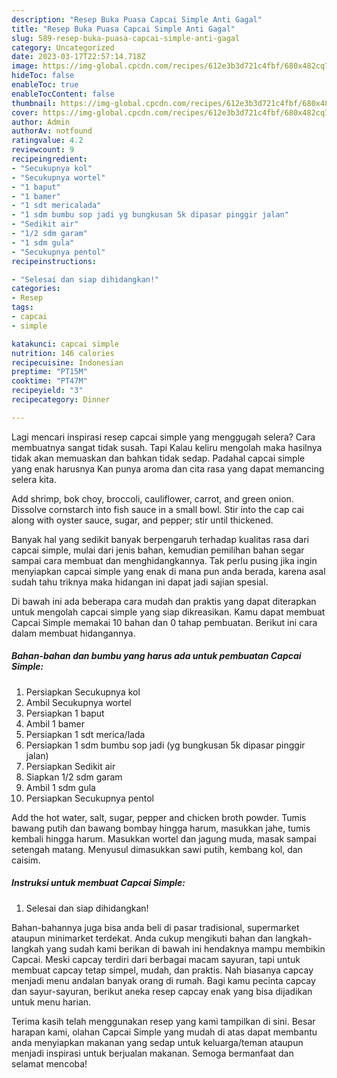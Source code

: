 ```yaml
---
description: "Resep Buka Puasa Capcai Simple Anti Gagal"
title: "Resep Buka Puasa Capcai Simple Anti Gagal"
slug: 589-resep-buka-puasa-capcai-simple-anti-gagal
category: Uncategorized
date: 2023-03-17T22:57:14.718Z
image: https://img-global.cpcdn.com/recipes/612e3b3d721c4fbf/680x482cq70/capcai-simple-foto-resep-utama.jpg
hideToc: false
enableToc: true
enableTocContent: false
thumbnail: https://img-global.cpcdn.com/recipes/612e3b3d721c4fbf/680x482cq70/capcai-simple-foto-resep-utama.jpg
cover: https://img-global.cpcdn.com/recipes/612e3b3d721c4fbf/680x482cq70/capcai-simple-foto-resep-utama.jpg
author: Admin
authorAv: notfound
ratingvalue: 4.2
reviewcount: 9
recipeingredient:
- "Secukupnya kol"
- "Secukupnya wortel"
- "1 baput"
- "1 bamer"
- "1 sdt mericalada"
- "1 sdm bumbu sop jadi yg bungkusan 5k dipasar pinggir jalan"
- "Sedikit air"
- "1/2 sdm garam"
- "1 sdm gula"
- "Secukupnya pentol"
recipeinstructions:

- "Selesai dan siap dihidangkan!"
categories:
- Resep
tags:
- capcai
- simple

katakunci: capcai simple 
nutrition: 146 calories
recipecuisine: Indonesian
preptime: "PT15M"
cooktime: "PT47M"
recipeyield: "3"
recipecategory: Dinner

---
```



Lagi mencari inspirasi resep capcai simple yang menggugah selera? Cara membuatnya sangat tidak susah. Tapi Kalau keliru mengolah maka hasilnya tidak akan memuaskan dan bahkan tidak sedap. Padahal capcai simple yang enak harusnya Kan punya aroma dan cita rasa yang dapat memancing selera kita.


Add shrimp, bok choy, broccoli, cauliflower, carrot, and green onion. Dissolve cornstarch into fish sauce in a small bowl. Stir into the cap cai along with oyster sauce, sugar, and pepper; stir until thickened.

Banyak hal yang sedikit banyak berpengaruh terhadap kualitas rasa dari capcai simple, mulai dari jenis bahan, kemudian pemilihan bahan segar sampai cara membuat dan menghidangkannya. Tak perlu pusing jika ingin menyiapkan capcai simple yang enak di mana pun anda berada, karena asal sudah tahu triknya maka hidangan ini dapat jadi sajian spesial.


Di bawah ini ada beberapa cara mudah dan praktis yang dapat diterapkan untuk mengolah capcai simple yang siap dikreasikan. Kamu dapat membuat Capcai Simple memakai 10 bahan dan 0 tahap pembuatan. Berikut ini cara dalam membuat hidangannya.

<!--inarticleads1-->

##### Bahan-bahan dan bumbu yang harus ada untuk pembuatan Capcai Simple:

1. Persiapkan Secukupnya kol
1. Ambil Secukupnya wortel
1. Persiapkan 1 baput
1. Ambil 1 bamer
1. Persiapkan 1 sdt merica/lada
1. Persiapkan 1 sdm bumbu sop jadi (yg bungkusan 5k dipasar pinggir jalan)
1. Persiapkan Sedikit air
1. Siapkan 1/2 sdm garam
1. Ambil 1 sdm gula
1. Persiapkan Secukupnya pentol


Add the hot water, salt, sugar, pepper and chicken broth powder. Tumis bawang putih dan bawang bombay hingga harum, masukkan jahe, tumis kembali hingga harum. Masukkan wortel dan jagung muda, masak sampai setengah matang. Menyusul dimasukkan sawi putih, kembang kol, dan caisim. 

<!--inarticleads2-->

##### Instruksi untuk membuat Capcai Simple:


1. Selesai dan siap dihidangkan!

Bahan-bahannya juga bisa anda beli di pasar tradisional, supermarket ataupun minimarket terdekat. Anda cukup mengikuti bahan dan langkah-langkah yang sudah kami berikan di bawah ini hendaknya mampu membikin Capcai. Meski capcay terdiri dari berbagai macam sayuran, tapi untuk membuat capcay tetap simpel, mudah, dan praktis. Nah biasanya capcay menjadi menu andalan banyak orang di rumah. Bagi kamu pecinta capcay dan sayur-sayuran, berikut aneka resep capcay enak yang bisa dijadikan untuk menu harian. 

Terima kasih telah menggunakan resep yang kami tampilkan di sini. Besar harapan kami, olahan Capcai Simple yang mudah di atas dapat membantu anda menyiapkan makanan yang sedap untuk keluarga/teman ataupun menjadi inspirasi untuk berjualan makanan. Semoga bermanfaat dan selamat mencoba!
